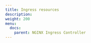 ```yaml
---
title: Ingress resources
description:
weight: 200
menu:
  docs:
    parent: NGINX Ingress Controller
---
```

